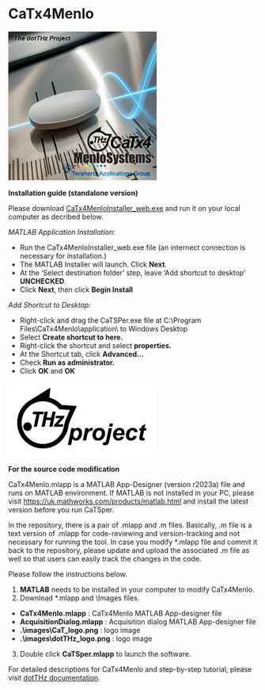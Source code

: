# CaTx4Menlo

   <img src="/Images/CaTx_Menlo_splash.png" height ="300">

**Installation guide (standalone version)**

Please download [CaTx4MenloInstaller_web.exe](CaTx4MenloInstaller_web.exe) and run it on your local computer as decribed below. 

*MATLAB Application Installation:*
 -	Run the CaTx4MenloInstaller_web.exe file (an internect connection is necessary for installation.)
 -	The MATLAB Installer will launch. Click **Next**.
 -	At the ‘Select destination folder’ step, leave ‘Add shortcut to desktop’ **UNCHECKED**.
 -	Click **Next**, then click **Begin Install**

 *Add Shortcut to Desktop:*
 -	Right-click and drag the CaTSPer.exe file at C:\Program Files\CaTx4Menlo\application\ to Windows Desktop
 -	Select **Create shortcut to here.**
 -	Right-click the shortcut and select **properties.**
 -	At the Shortcut tab, click **Advanced…**
 -	Check **Run as administrator.**
 -	Click **OK** and **OK**

 <img src="/Images/dotTHzProject_logo.png" height ="150">

**For the source code modification**

CaTx4Menlo.mlapp is a MATLAB App-Designer (version r2023a) file and runs on MATLAB environment. If MATLAB is not installed in your PC, please visit https://uk.mathworks.com/products/matlab.html and install the latest version before you run CaTSper. 

In the repository, there is a pair of .mlapp and .m files. Basically, .m file is a text version of .mlapp for code-reviewing and version-tracking and not necessary for running the tool. In case you modify *.mlapp file and commit it back to the repository, please update and upload the associated .m file as well so that users can easily track the changes in the code.

Please follow the instructions below.
1. **MATLAB** needs to be installed in your computer to modify CaTx4Menlo.
2. Download *.mlapp and \Images files.
 - **CaTx4Menlo.mlapp** : CaTx4Menlo MATLAB App-designer file
 - **AcquisitionDialog.mlapp** : Acquisition dialog MATLAB App-designer file
 - **.\images\CaT_logo.png** : logo image
 - **.\images\dotTHz_logo.png** : logo image
3. Double click **CaTSper.mlapp** to launch the software.

For detailed descriptions for CaTx4Menlo and step-by-step tutorial, please visit [dotTHz documentation](https://github.com/dotTHzTAG/Documentation).
